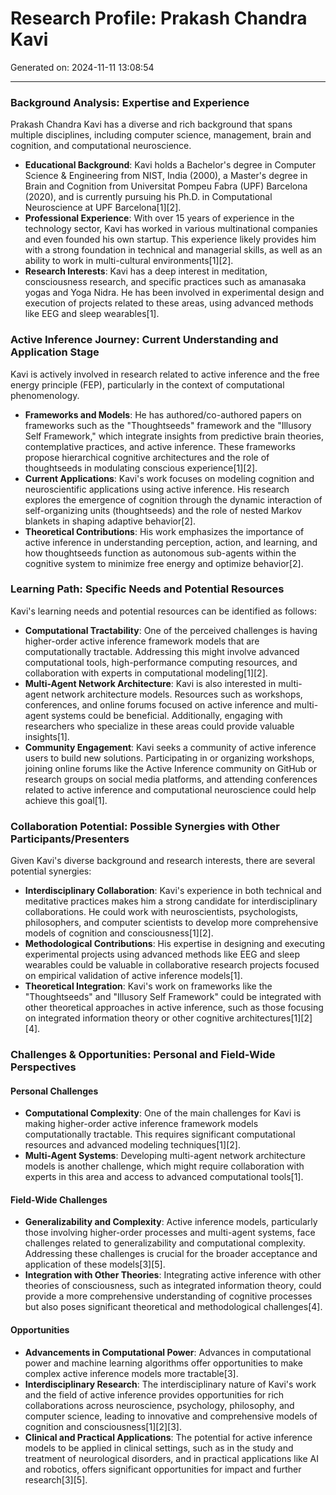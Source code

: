 # Research Profile: Prakash Chandra Kavi

Generated on: 2024-11-11 13:08:54

---

### Background Analysis: Expertise and Experience

Prakash Chandra Kavi has a diverse and rich background that spans multiple disciplines, including computer science, management, brain and cognition, and computational neuroscience.

- **Educational Background**: Kavi holds a Bachelor's degree in Computer Science & Engineering from NIST, India (2000), a Master's degree in Brain and Cognition from Universitat Pompeu Fabra (UPF) Barcelona (2020), and is currently pursuing his Ph.D. in Computational Neuroscience at UPF Barcelona[1][2].
- **Professional Experience**: With over 15 years of experience in the technology sector, Kavi has worked in various multinational companies and even founded his own startup. This experience likely provides him with a strong foundation in technical and managerial skills, as well as an ability to work in multi-cultural environments[1][2].
- **Research Interests**: Kavi has a deep interest in meditation, consciousness research, and specific practices such as amanasaka yogas and Yoga Nidra. He has been involved in experimental design and execution of projects related to these areas, using advanced methods like EEG and sleep wearables[1].

### Active Inference Journey: Current Understanding and Application Stage

Kavi is actively involved in research related to active inference and the free energy principle (FEP), particularly in the context of computational phenomenology.

- **Frameworks and Models**: He has authored/co-authored papers on frameworks such as the "Thoughtseeds" framework and the "Illusory Self Framework," which integrate insights from predictive brain theories, contemplative practices, and active inference. These frameworks propose hierarchical cognitive architectures and the role of thoughtseeds in modulating conscious experience[1][2].
- **Current Applications**: Kavi's work focuses on modeling cognition and neuroscientific applications using active inference. His research explores the emergence of cognition through the dynamic interaction of self-organizing units (thoughtseeds) and the role of nested Markov blankets in shaping adaptive behavior[2].
- **Theoretical Contributions**: His work emphasizes the importance of active inference in understanding perception, action, and learning, and how thoughtseeds function as autonomous sub-agents within the cognitive system to minimize free energy and optimize behavior[2].

### Learning Path: Specific Needs and Potential Resources

Kavi's learning needs and potential resources can be identified as follows:

- **Computational Tractability**: One of the perceived challenges is having higher-order active inference framework models that are computationally tractable. Addressing this might involve advanced computational tools, high-performance computing resources, and collaboration with experts in computational modeling[1][2].
- **Multi-Agent Network Architecture**: Kavi is also interested in multi-agent network architecture models. Resources such as workshops, conferences, and online forums focused on active inference and multi-agent systems could be beneficial. Additionally, engaging with researchers who specialize in these areas could provide valuable insights[1].
- **Community Engagement**: Kavi seeks a community of active inference users to build new solutions. Participating in or organizing workshops, joining online forums like the Active Inference community on GitHub or research groups on social media platforms, and attending conferences related to active inference and computational neuroscience could help achieve this goal[1].

### Collaboration Potential: Possible Synergies with Other Participants/Presenters

Given Kavi's diverse background and research interests, there are several potential synergies:

- **Interdisciplinary Collaboration**: Kavi's experience in both technical and meditative practices makes him a strong candidate for interdisciplinary collaborations. He could work with neuroscientists, psychologists, philosophers, and computer scientists to develop more comprehensive models of cognition and consciousness[1][2].
- **Methodological Contributions**: His expertise in designing and executing experimental projects using advanced methods like EEG and sleep wearables could be valuable in collaborative research projects focused on empirical validation of active inference models[1].
- **Theoretical Integration**: Kavi's work on frameworks like the "Thoughtseeds" and "Illusory Self Framework" could be integrated with other theoretical approaches in active inference, such as those focusing on integrated information theory or other cognitive architectures[1][2][4].

### Challenges & Opportunities: Personal and Field-Wide Perspectives

#### Personal Challenges
- **Computational Complexity**: One of the main challenges for Kavi is making higher-order active inference framework models computationally tractable. This requires significant computational resources and advanced modeling techniques[1][2].
- **Multi-Agent Systems**: Developing multi-agent network architecture models is another challenge, which might require collaboration with experts in this area and access to advanced computational tools[1].

#### Field-Wide Challenges
- **Generalizability and Complexity**: Active inference models, particularly those involving higher-order processes and multi-agent systems, face challenges related to generalizability and computational complexity. Addressing these challenges is crucial for the broader acceptance and application of these models[3][5].
- **Integration with Other Theories**: Integrating active inference with other theories of consciousness, such as integrated information theory, could provide a more comprehensive understanding of cognitive processes but also poses significant theoretical and methodological challenges[4].

#### Opportunities
- **Advancements in Computational Power**: Advances in computational power and machine learning algorithms offer opportunities to make complex active inference models more tractable[3].
- **Interdisciplinary Research**: The interdisciplinary nature of Kavi's work and the field of active inference provides opportunities for rich collaborations across neuroscience, psychology, philosophy, and computer science, leading to innovative and comprehensive models of cognition and consciousness[1][2][3].
- **Clinical and Practical Applications**: The potential for active inference models to be applied in clinical settings, such as in the study and treatment of neurological disorders, and in practical applications like AI and robotics, offers significant opportunities for impact and further research[3][5].